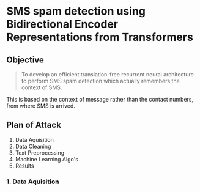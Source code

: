 # SMS spam detection using Bidirectional Encoder Representations from Transformers

## Objective
> To develop an efficient translation-free recurrent neural architecture to  perform SMS spam detection which actually remembers the context of SMS.

This is based on the context of message rather than the contact numbers, from where SMS is arrived.

## Plan of Attack

1. Data Aquisition
2. Data Cleaning
3. Text Preprocessing
4. Machine Learning Algo's
5. Results

### 1. Data Aquisition
